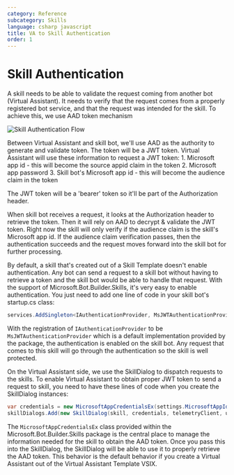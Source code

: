 ```yaml
---
category: Reference
subcategory: Skills
language: csharp javascript
title: VA to Skill Authentication
order: 1
---
```


# Skill Authentication

A skill needs to be able to validate the request coming from another bot (Virtual Assistant). It needs to verify that the request comes from a properly registered bot service, and that the request was intended for the skill. To achieve this, we use AAD token mechanism

![Skill Authentication Flow](../../media/virtualassistant-skillauthentication.png)

Between Virtual Assistant and skill bot, we'll use AAD as the authority to generate and validate token. The token will be a JWT token. Virtual Assistant will use these information to request a JWT token:
	1. Microsoft app id - this will become the source appid claim in the token
	2. Microsoft app password
	3. Skill bot's Microsoft app id - this will become the audience claim in the token

The JWT token will be a 'bearer' token so it'll be part of the Authorization header.

When skill bot receives a request, it looks at the Authorization header to retrieve the token. Then it will rely on AAD to decrypt & validate the JWT token. Right now the skill will only verify if the audience claim is the skill's Microsoft app id. If the audience claim verification passes, then the authentication succeeds and the request moves forward into the skill bot for further processing.

By default, a skill that's created out of a Skill Template doesn't enable authentication. Any bot can send a request to a skill bot without having to retrieve a token and the skill bot would be able to handle that request. With the support of Microsoft.Bot.Builder.Skills, it's very easy to enable authentication. You just need to add one line of code in your skill bot's startup.cs class:

```csharp
services.AddSingleton<IAuthenticationProvider, MsJWTAuthenticationProvider>();
```

With the registration of `IAuthenticationProvider` to be `MsJWTAuthenticationProvider` which is a default implementation provided by the package, the authentication is enabled on the skill bot. Any request that comes to this skill will go through the authentication so the skill is well protected.

On the Virtual Assistant side, we use the SkillDialog to dispatch requests to the skills. To enable Virtual Assistant to obtain proper JWT token to send a request to skill, you need to have these lines of code when you create the SkillDialog instances:

```csharp
var credentials = new MicrosoftAppCredentialsEx(settings.MicrosoftAppId, settings.MicrosoftAppPassword, skill.MSAappId);
skillDialogs.Add(new SkillDialog(skill, credentials, telemetryClient, userState, authDialog));
```

The `MicrosoftAppCredentialsEx` class provided within the Microsoft.Bot.Builder.Skills package is the central place to manage the information needed for the skill to obtain the AAD token. Once you pass this into the SkillDialog, the SkillDialog will be able to use it to properly retrieve the AAD token. This behavior is the default behavior if you create a Virtual Assistant out of the Virtual Assistant Template VSIX.